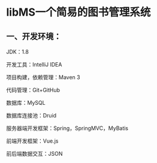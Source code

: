 # libMS一个简易的图书管理系统

## 一、开发环境：

JDK：1.8

 开发工具：IntelliJ IDEA

项目构建，依赖管理：Maven 3

代码管理：Git+GitHub

数据库：MySQL

数据库连接池：Druid

服务器端开发框架：Spring，SpringMVC，MyBatis

前端开发框架：Vue.js

前后端数据交互：JSON